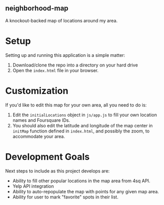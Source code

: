 ## neighborhood-map
A knockout-backed map of locations around my area.

# Setup
Setting up and running this application is a simple matter:
1. Download/clone the repo into a directory on your hard drive
1. Open the `index.html` file in your browser.

# Customization
If you'd like to edit this map for your own area, all you need to do is:
1. Edit the `initialLocations` object in `js/app.js` to fill your own location names and Foursquare IDs.
2. You should also edit the latitude and longitude of the map center in `initMap` function defined in `index.html`, and possibly the zoom, to accommodate your area.

# Development Goals
Next steps to include as this project develops are:
* Ability to fill other popular locations in the map area from 4sq API.
* Yelp API integration
* Ability to auto-repopulate the map with points for any given map area.
* Ability for user to mark "favorite" spots in their list.
